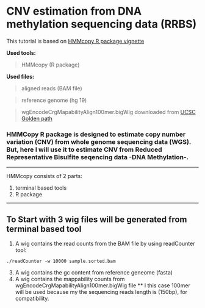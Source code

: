 # CNV estimation from DNA methylation sequencing data (RRBS)

This tutorial is based on [HMMcopy R package vignette](https://www.bioconductor.org/packages/release/bioc/html/HMMcopy.html)

**Used tools:**
> HMMcopy (R package)

**Used files:** 
> aligned reads (BAM file)

> reference genome (hg 19)
 
> wgEncodeCrgMapabilityAlign100mer.bigWig downloaded from [UCSC Golden path](http://hgdownload.cse.ucsc.edu/goldenpath/hg19/encodeDCC/wgEncodeMapability/)
           
           
### HMMCopy R package is designed to estimate copy number variation (CNV) from whole genome sequencing data (WGS). But, here I will use it to estimate CNV from Reduced Representative Bisulfite seqencing data -DNA Methylation-.
****************

HMMcopy consists of 2 parts:
1. terminal based tools
2. R package
**************

## To Start with 3 wig files will be generated from terminal based tool

1. A wig contains the read counts from the BAM file by using readCounter tool:
```
./readCounter -w 10000 sample.sorted.bam
```
3. A wig contains the gc content from reference geneome (fasta)
4. A wig contains the mappability counts from wgEncodeCrgMapabilityAlign100mer.bigWig file 
** I this case 100mer will be used because my the sequencing reads length is (150bp), for compatibility.




